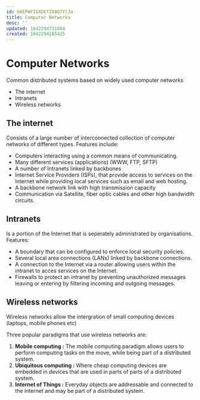 ```yaml
---
id: b6EPWFIGXDEfZ08Q7YlJa
title: Computer Networks
desc: ''
updated: 1642294731064
created: 1642294105425
---
```


# Computer Networks

Common distributed systems based on widely used computer networks

* The internet
* Intranets
* Wireless networks

## The internet

Consists of a large number of interconnected collection of computer networks of different types. Features include:

* Computers interacting using a common means of communicating.
* Many different services (applications) (WWW, FTP, SFTP)
* A number of Intranets linked by backbones
* Internet Service Providers (ISPs), that provide access to services on the Internet while providing local services such as email and web hosting.
* A backbone network link with high transmission capacity
* Communication via Satellite, fiber optic cables and other high bandwidth circuits.


## Intranets

Is a portion of the Internet that is seperately administrated by organisations. Features:

* A boundary that can be configured to enforce local security policies.
* Several local area connections (LANs) linked by backbone connections.
* A connection to the Internet via a router allowing users within the intranet to acces services on the Internet.
* Firewalls to protect an intranet by preventing unauthorized messages leaving or entering by filtering incoming and outgoing messages.


## Wireless networks

Wireless networks allow the intergration of small computing devices (laptops, mobile phones etc)

Three popular paradigms that use wireless networks are:

1. **Mobile computing :** The mobile computing paradigm allows users to perform computing tasks on the move, while being part of a distributed system.
2. **Ubiquitous computing :** Where cheap computing devices are embedded in devices that are used in parts of parts of a distributed system.
3. **Internet of Things :** Everyday objects are addressable and connected to the internet and may be part of a distributed system.

